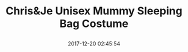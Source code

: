 ---
title: > #shorten me
  Chris&Je Unisex Mummy Sleeping Bag Costume
name: >
  Chris&Je Unisex Mummy Sleeping Bag Costume
date: "2017-12-20 02:45:54"
buy_now: "https://www.amazon.com/Chris-Je-Unisex-Sleeping-Costume/dp/B0785MCRHN?psc=1&SubscriptionId=AKIAIA5RBQIWQVTCUEUQ&tag=coldcutdeals-20&linkCode=xm2&camp=2025&creative=165953&creativeASIN=B0785MCRHN"
description_markdown: >-

  - Material:Nylon+Spandex

  - Unisex stretch jumpsuit tube body wrap cover hooded.Perfect for a fun costume, casual, stage performance, adult party, disco, christmas, halloween party

  - See through/breathe through/light weight union suit sleeping bag/pajama costume.Stretchy to fit most builds

  - Will instantly transform you into a new person second skin body tights suit

  - GREAT FOR COUPLES: This jumpsuit pajamas make a great gift to crown the holidays and have matching onesie for women to double the Christmas cheer around the house,make those holiday photos really pop in fun couple onesie


tweet_id_str: "943311465003528194"
price: "$15.80"
list_price: "undefined"
deal_price: "undefined"
you_save: "undefined"
asin: "B0785MCRHN"
image: "https://images-na.ssl-images-amazon.com/images/I/41f7bpCKzEL.jpg"
---